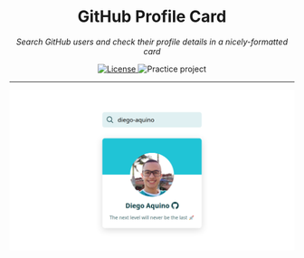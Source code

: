 <h1 align="center">GitHub Profile Card</h1>

<p align="center">
  <i>Search GitHub users and check their profile details in a nicely-formatted card</i>
</p>

<p align="center">
  <a href="./LICENSE">
    <img alt="License" src="https://img.shields.io/github/license/diego-aquino/github-profile-card.svg?color=rgb(32,196,214)">
  </a>
  <img alt="Practice project" src="https://img.shields.io/badge/-%23Practice%20project-rgb(32, 196, 214)">
</p>

---

![Demonstration screenshot](.github/screnshot.png)
